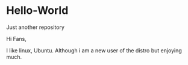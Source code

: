 # Hello-World
Just another repository


Hi Fans, 

I like linux, Ubuntu. Although i am a new user of the distro but enjoying much.
